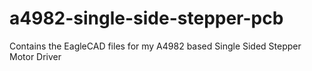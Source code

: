 a4982-single-side-stepper-pcb
=============================

Contains the EagleCAD files for my A4982 based Single Sided Stepper Motor Driver
